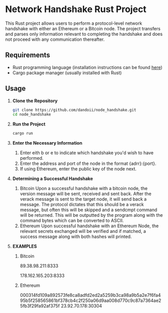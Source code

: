 # Network Handshake Rust Project

This Rust project allows users to perform a protocol-level network handshake with either an Ethereum or a Bitcoin node. The project transfers and parses only information relevant to completing the handshake and does not proceed with any communication thereafter.

## Requirements
- Rust programming language (installation instructions can be found [here](https://www.rust-lang.org/tools/install))
- Cargo package manager (usually installed with Rust)

## Usage

1. **Clone the Repository**

   ```bash
   git clone https://github.com/dandoii/node_handshake.git
   cd node_handshake
   ```
2. **Run the Project**
    ```bash
   cargo run
   ```
3. **Enter the Necessary Information**
    1. Enter eith b or e to indicate which handshake you'd wish to have performed.
    2. Enter the address and port of the node in the format {adrr}:{port}.
    3. If using Ethereum, enter the public key of the node next.
4. **Determining a Successful Handshake**
    1. Bitcoin
        Upon a successful handshake with a bitcoin node, the version message will be sent, received and sent back. After the verack message is sent to the target node, it will send back a message. The protocol dictates that this should be a verack message, but often this will be skipped and a sendcmpt command will be returned. This will be outputted by the program along with the command bytes which can be converted to ASCII.
    2. Ethereum
        Upon successful handshake with an Ethereum Node, the relevant secrets exchanged will be verified and if matched, a success message along with both hashes will printed.
5. **EXAMPLES**
   1. Bitcoin

      89.38.98.211:8333
      
      178.162.165.203:8333
      
   2. Ethereum
      
         000314fd109a892573fe8ca8adfd2ed2a5259b3ca98a9b5a2e7f6fa495b5f258565861bf378cb4c2f250a06d9aa008d770c9c87a7364ae25fb3f29fa92af375f 23.92.70.178:30304
